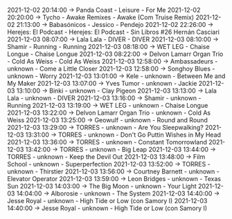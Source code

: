 2021-12-02 20:14:00 -> Panda Coast - Leisure - For Me
2021-12-02 20:20:00 -> Tycho - Awake Remixes - Awake (Com Truise Remix)
2021-12-02 21:13:00 -> Babasónicos - Jessico - Pendejo
2021-12-02 22:26:00 -> Herejes: El Podcast - Herejes: El Podcast - Sin Libros #26 Hernán Casciari
2021-12-03 08:07:00 -> Lala Lala - DIVER - DIVER
2021-12-03 08:10:00 -> Shamir - Running - Running
2021-12-03 08:18:00 -> WET LEG - Chaise Longue - Chaise Longue
2021-12-03 08:22:00 -> Delvon Lamarr Organ Trio - Cold As Weiss - Cold As Weiss
2021-12-03 12:58:00 -> Ambassadeurs - unknown - Come a Little Closer
2021-12-03 12:58:00 -> Songhoy Blues - unknown - Worry
2021-12-03 13:01:00 -> Kele - unknown - Between Me and My Maker
2021-12-03 13:07:00 -> Yves Tumor - unknown - Jackie
2021-12-03 13:10:00 -> Binki - unknown - Clay Pigeon
2021-12-03 13:13:00 -> Lala Lala - unknown - DIVER
2021-12-03 13:16:00 -> Shamir - unknown - Running
2021-12-03 13:19:00 -> WET LEG - unknown - Chaise Longue
2021-12-03 13:22:00 -> Delvon Lamarr Organ Trio - unknown - Cold As Weiss
2021-12-03 13:25:00 -> Geowulf - unknown - Round and Round
2021-12-03 13:29:00 -> TORRES - unknown - Are You Sleepwalking?
2021-12-03 13:31:00 -> TORRES - unknown - Don't Go Puttin Wishes in My Head
2021-12-03 13:36:00 -> TORRES - unknown - Constant Tomorrowland
2021-12-03 13:42:00 -> TORRES - unknown - Big Leap
2021-12-03 13:44:00 -> TORRES - unknown - Keep the Devil Out
2021-12-03 13:48:00 -> Film School - unknown - Superperfection
2021-12-03 13:52:00 -> TORRES - unknown - Thirstier
2021-12-03 13:56:00 -> Courtney Barnett - unknown - Elevator Operator
2021-12-03 13:59:00 -> Leon Bridges - unknown - Texas Sun
2021-12-03 14:03:00 -> The Big Moon - unknown - Your Light
2021-12-03 14:04:00 -> Alborosie - unknown - The System
2021-12-03 14:40:00 -> Jesse Royal - unknown - High Tide or Low (con Samory I)
2021-12-03 14:40:00 -> Jesse Royal - unknown - High Tide or Low (con Samory I)
